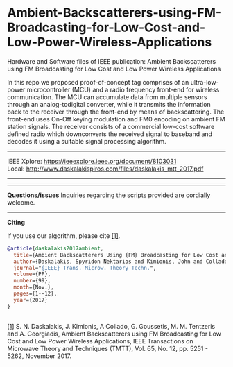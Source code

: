 # Ambient-Backscatterers-using-FM-Broadcasting-for-Low-Cost-and-Low-Power-Wireless-Applications
Hardware and Software files of  IEEE publication: Ambient Backscatterers using FM Broadcasting for Low Cost and Low Power Wireless Applications


In this repo we proposed proof-of-concept tag
comprises of an ultra-low-power microcontroller (MCU) and a
radio frequency front-end for wireless communication. The MCU
can accumulate data from multiple sensors through an analog-todigital converter, while it transmits the information back to the
receiver through the front-end by means of backscattering. The
front-end uses On-Off keying modulation and FM0 encoding on
ambient FM station signals. The receiver consists of a commercial
low-cost software defined radio which downconverts the received
signal to baseband and decodes it using a suitable signal
processing algorithm.

---

IEEE Xplore: https://ieeexplore.ieee.org/document/8103031 \
Local: http://www.daskalakispiros.com/files/daskalakis_mtt_2017.pdf

---

---
**Questions/issues**
Inquiries regarding the scripts provided are cordially welcome.

---
**Citing**

If you use our algorithm, please cite [[1]](https://ieeexplore.ieee.org/document/8103031).

```bibtex
@article{daskalakis2017ambient,
  title={Ambient Backscatterers Using {FM} Broadcasting for Low Cost and Low Power Wireless Applications},
  author={Daskalakis, Spyridon Nektarios and Kimionis, John and Collado, Ana and Goussetis, George and Tentzeris, Manos M and Georgiadis, Apostolos},
  journal="{IEEE} Trans. Microw. Theory Techn.",
  volume={PP},
  number={99},
  month={Nov.}, 
  pages={1--12},
  year={2017}
}
 
```


[[1]](https://ieeexplore.ieee.org/document/8103031) S. N. Daskalakis, J. Kimionis, A Collado, G. Goussetis, M. M. Tentzeris and A. Georgiadis, Ambient Backscatterers using FM Broadcasting for Low Cost and Low Power Wireless Applications, IEEE Transactions on Microwave Theory and Techniques (TMTT), Vol. 65, No. 12, pp. 5251 - 5262, November 2017.